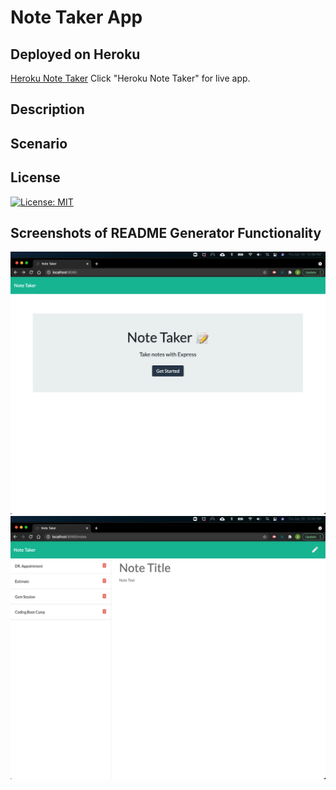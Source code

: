 # Note Taker App

## Deployed on Heroku

[Heroku Note Taker]()
Click "Heroku Note Taker" for live app. 

## Description
    

## Scenario
    

## License

[![License: MIT](https://img.shields.io/badge/License-MIT-yellow.svg)](https://opensource.org/licenses/MIT)

## Screenshots of README Generator Functionality

<img src="./images/note_demo.png">
<img src="./images/note_demo2.png">